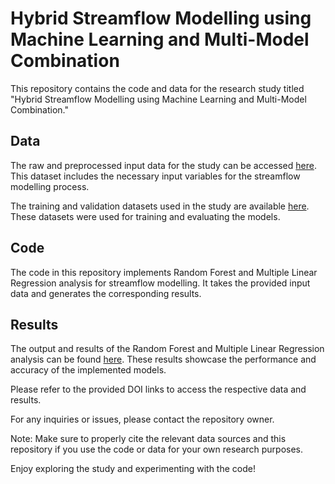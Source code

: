 # Hybrid Streamflow Modelling using Machine Learning and Multi-Model Combination

This repository contains the code and data for the research study titled "Hybrid Streamflow Modelling using Machine Learning and Multi-Model Combination." 

## Data

The raw and preprocessed input data for the study can be accessed [here](https://doi.org/10.5281/zenodo.8097461). This dataset includes the necessary input variables for the streamflow modelling process.

The training and validation datasets used in the study are available [here](https://doi.org/10.5281/zenodo.8092323). These datasets were used for training and evaluating the models.

## Code

The code in this repository implements Random Forest and Multiple Linear Regression analysis for streamflow modelling. It takes the provided input data and generates the corresponding results.

## Results

The output and results of the Random Forest and Multiple Linear Regression analysis can be found [here](https://doi.org/10.5281/zenodo.8097495). These results showcase the performance and accuracy of the implemented models.

Please refer to the provided DOI links to access the respective data and results.

For any inquiries or issues, please contact the repository owner.

Note: Make sure to properly cite the relevant data sources and this repository if you use the code or data for your own research purposes.

Enjoy exploring the study and experimenting with the code!
